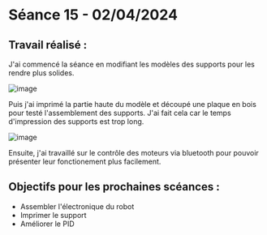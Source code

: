 # **Séance 15 - 02/04/2024**
## Travail réalisé :
J'ai commencé la séance en modifiant les modèles des supports pour les rendre plus solides.

![image](https://github.com/TibaudoRomain/ProjetAR/assets/146826729/ad218c16-c088-4be1-b00a-e363b47f963e)

Puis j'ai imprimé la partie haute du modèle et découpé une plaque en bois pour testé l'assemblement des supports. J'ai fait cela car le temps d'impression des supports est trop long.

![image](https://github.com/TibaudoRomain/ProjetAR/assets/146826729/bfb09699-c7c9-49b9-9360-5ddcf83cae9a)

Ensuite, j'ai travaillé sur le contrôle des moteurs via bluetooth pour pouvoir présenter leur fonctionement plus facilement.

## Objectifs pour les prochaines scéances :
- Assembler l'électronique du robot
- Imprimer le support
- Améliorer le PID
